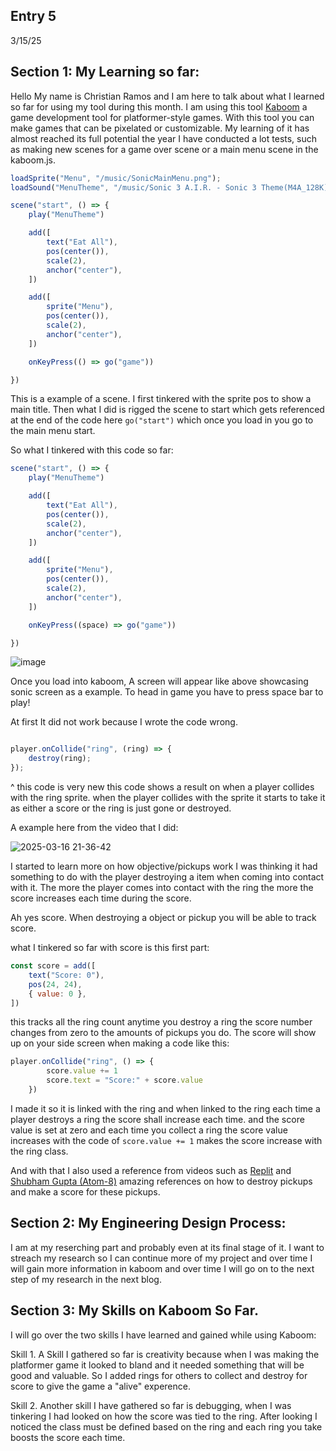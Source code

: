 ## Entry 5
3/15/25

## Section 1: My Learning so far:
Hello My name is Christian Ramos and I am here to talk about what I learned so far for using my tool during this month. I am using this tool [Kaboom](https://kaboomjs.com/) a game development tool for platformer-style games. With this tool you can make games that can be pixelated or customizable. My learning of it has almost reached its full potential the year I have conducted a lot tests, such as making new scenes for a game over scene or a main menu scene in the kaboom.js.

```js
loadSprite("Menu", "/music/SonicMainMenu.png");
loadSound("MenuTheme", "/music/Sonic 3 A.I.R. - Sonic 3 Theme(M4A_128K).mp3");

scene("start", () => {
    play("MenuTheme")

	add([
		text("Eat All"),
		pos(center()),
		scale(2),
		anchor("center"),
	])

	add([
		sprite("Menu"),
		pos(center()),
		scale(2),
		anchor("center"),
	])

    onKeyPress(() => go("game"))

})
```
This is a example of a scene. I first tinkered with the sprite pos to show a main title.
Then what I did is rigged the scene to start which gets referenced at the end of the code here
`go("start")` which once you load in you go to the main menu start.

So what I tinkered with this code so far:

```js
scene("start", () => {
    play("MenuTheme")

	add([
		text("Eat All"),
		pos(center()),
		scale(2),
		anchor("center"),
	])

	add([
		sprite("Menu"),
		pos(center()),
		scale(2),
		anchor("center"),
	])

    onKeyPress((space) => go("game"))

})
```

![image](https://github.com/user-attachments/assets/49606dd0-18ed-436a-81ba-fd761cb68833)

Once you load into kaboom, A screen will appear like above showcasing sonic screen as a example.
To head in game you have to press space bar to play!

At first It did not work because I wrote the code wrong.


``` js

player.onCollide("ring", (ring) => {
    destroy(ring);
});
```

^ this code is very new this code shows a result on when a player collides with the ring sprite.
when the player collides with the sprite it starts to take it as either a score or the ring is just gone or destroyed.



A example here from the video that I did:

![2025-03-16 21-36-42](https://github.com/user-attachments/assets/a723c90a-5f51-44a9-9252-1f946493b3f2)

I started to learn more on how objective/pickups work I was thinking it had something to do with the player destroying a item when coming into contact with it.
The more the player comes into contact with the ring the more the score increases each time during the score.

Ah yes score. When destroying a object or pickup you will be able to track score.

what I tinkered so far with score is this first part:

``` js
const score = add([
    text("Score: 0"),
    pos(24, 24),
    { value: 0 },
])
```
this tracks all the ring count anytime you destroy a ring the score number changes from zero to the amounts of pickups you do.
The score will show up on your side screen when making a code like this:

```js
player.onCollide("ring", () => {
        score.value += 1
        score.text = "Score:" + score.value
    })
```
I made it so it is linked with the ring and when linked to the ring each time a player destroys a ring the score shall increase each time.
and the score value is set at zero and each time you collect a ring the score value increases with the code of `score.value += 1` makes the score increase with the ring class.

And with that I also used a reference from videos such as [Replit](https://www.bing.com/videos/riverview/relatedvideo?&q=kaboom.js+tutorial&&mid=E2CA825874E2F76A8E41E2CA825874E2F76A8E41&&FORM=VRDGAR) and 
[Shubham Gupta (Atom-8)](https://www.youtube.com/watch?v=xvTMVGnV660) amazing references on how to destroy pickups and make a score for these pickups.

## Section 2: My Engineering Design Process:
I am at my reserching part and probably even at its final stage of it. I want to streach my research so I can continue more of my project 
and over time I will gain more information in kaboom and over time I will go on to the next step of my research in the next blog.

## Section 3: My Skills on Kaboom So Far.
I will go over the two skills I have learned and gained while using Kaboom:

Skill 1. A Skill I gathered so far is creativity because when I was making the platformer game it looked to bland and it needed something that will be good and valuable.
So I added rings for others to collect and destroy for score to give the game a "alive" experence.

Skill 2. Another skill I have gathered so far is debugging, when I was tinkering I had looked on how the score was tied to the ring. After looking I noticed the class 
must be defined based on the ring and each ring you take boosts the score each time.

